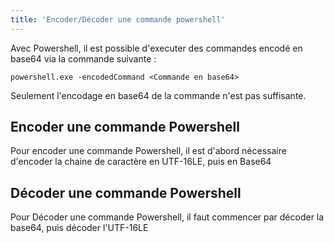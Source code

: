 ```yaml
---
title: 'Encoder/Décoder une commande powershell'
---
```


Avec Powershell, il est possible d'executer des commandes encodé en base64 via la commande suivante :

````powershell.exe -encodedCommand <Commande en base64>````

Seulement l'encodage en base64 de la commande n'est pas suffisante.

## Encoder une commande Powershell

Pour encoder une commande Powershell, il est d'abord nécessaire d'encoder la chaine de caractère en UTF-16LE, puis en Base64

## Décoder une commande Powershell

Pour Décoder une commande Powershell, il faut commencer par décoder la base64, puis décoder l'UTF-16LE